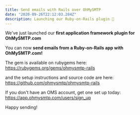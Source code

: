 ```yaml
---
title: Send emails with Rails over OhMySMTP
date: "2020-09-26T22:12:03.284Z"
description: Launching our Ruby-on-Rails plugin 🚀
---
```


We've just launched our **first application framework plugin for OhMySMTP.com**

You can now **send emails from a Ruby-on-Rails app with OhMySMTP.com!**

The gem is available on rubygems here: https://rubygems.org/gems/ohmysmtp-rails 

and the setup instructions and source code are here: https://github.com/ohmysmtp/ohmysmtp-rails

If you don't have an OMS account, get one set up today: https://app.ohmysmtp.com/users/sign_up

Happy sending!